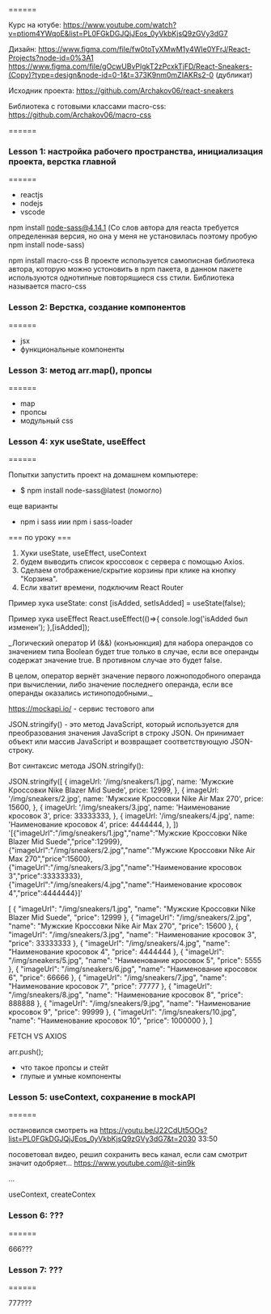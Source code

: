 ======

Курс на ютубе:
https://www.youtube.com/watch?v=ptiom4YWqoE&list=PL0FGkDGJQjJEos_0yVkbKjsQ9zGVy3dG7

Дизайн:
https://www.figma.com/file/fw0toTyXMwM1y4WIe0YFrJ/React-Projects?node-id=0%3A1
https://www.figma.com/file/gOcwUBvPlgkT2zPcxkTjFD/React-Sneakers-(Copy)?type=design&node-id=0-1&t=373K9nm0mZIAKRs2-0 (дубликат)

Исходник проекта:
https://github.com/Archakov06/react-sneakers

Библиотека с готовыми классами macro-css:
https://github.com/Archakov06/macro-css

======

### Lesson 1: настройка рабочего пространства, инициализация проекта, верстка главной
======

- reactjs
- nodejs
- vscode

npm install node-sass@4.14.1 (Со слов автора для reacta требуется определенная версия, но она у меня не установилась поэтому пробую npm install node-sass)

npm install macro-css В проекте используется самописная библиотека автора, которую можно устоновить в npm пакета, в данном пакете используются однотипные повторящиеся css стили. Библиотека называется macro-css

### Lesson 2: Верстка, создание компонентов
======

- jsx
- функциональные компоненты

### Lesson 3: метод arr.map(), пропсы
======

- map
- пропсы
- модульный css

### Lesson 4: хук useState, useEffect
======

Попытки запустить проект на домашнем компьютере:

- $ npm install node-sass@latest (помогло)

еще варианты

- npm i sass иии npm i sass-loader

=== по уроку ===

1. Хуки useState, useEffect, useContext
2. будем выводить список кроссовок с сервера с помощью Axios.
3. Сделаем отображение/скрытие корзины при клике на кнопку "Корзина".
4. Если хватит времени, подключим React Router

Пример хука useState:
const [isAdded, setIsAdded] = useState(false);

Пример хука useEffect
  React.useEffect(()=>{
    console.log('isAdded был изменен');
  },[isAdded]);

_Логический оператор И (&&) (конъюнкция) для набора операндов со значением типа Boolean будет true только в случае, если все операнды содержат значение true. В противном случае это будет false.

В целом, оператор вернёт значение первого ложноподобного операнда при вычислении, либо значение последнего операнда, если все операнды оказались истиноподобными._

https://mockapi.io/ - сервис тестового апи

JSON.stringify() - это метод JavaScript, который используется для преобразования значения JavaScript в строку JSON. Он принимает объект или массив JavaScript и возвращает соответствующую JSON-строку.

Вот синтаксис метода JSON.stringify():

JSON.stringify([
  {
    imageUrl: '/img/sneakers/1.jpg',
    name: 'Мужские Кроссовки Nike  Blazer Mid Suede',
    price: 12999,
  },
  {
    imageUrl: '/img/sneakers/2.jpg',
    name: 'Мужские Кроссовки Nike  Air Max 270',
    price: 15600,
  },
  {
    imageUrl: '/img/sneakers/3.jpg',
    name: 'Наименование кросовок 3',
    price: 33333333,
  },
  {
    imageUrl: '/img/sneakers/4.jpg',
    name: 'Наименование кросовок 4',
    price: 4444444,
  },
])
'[{"imageUrl":"/img/sneakers/1.jpg","name":"Мужские Кроссовки Nike  Blazer Mid Suede","price":12999},{"imageUrl":"/img/sneakers/2.jpg","name":"Мужские Кроссовки Nike  Air Max 270","price":15600},{"imageUrl":"/img/sneakers/3.jpg","name":"Наименование кросовок 3","price":33333333},{"imageUrl":"/img/sneakers/4.jpg","name":"Наименование кросовок 4","price":4444444}]'


[
 {
  "imageUrl": "/img/sneakers/1.jpg",
  "name": "Мужские Кроссовки Nike  Blazer Mid Suede",
  "price": 12999
 },
 {
  "imageUrl": "/img/sneakers/2.jpg",
  "name": "Мужские Кроссовки Nike  Air Max 270",
  "price": 15600
 },
 {
  "imageUrl": "/img/sneakers/3.jpg",
  "name": "Наименование кросовок 3",
  "price": 33333333
 },
 {
  "imageUrl": "/img/sneakers/4.jpg",
  "name": "Наименование кросовок 4",
  "price": 4444444
 },
{
  "imageUrl": "/img/sneakers/5.jpg",
  "name": "Наименование кросовок 5",
  "price": 5555
 },
{
  "imageUrl": "/img/sneakers/6.jpg",
  "name": "Наименование кросовок 6",
  "price": 66666
 },
{
  "imageUrl": "/img/sneakers/7.jpg",
  "name": "Наименование кросовок 7",
  "price": 77777
 },
{
  "imageUrl": "/img/sneakers/8.jpg",
  "name": "Наименование кросовок 8",
  "price": 888888
 },
{
  "imageUrl": "/img/sneakers/9.jpg",
  "name": "Наименование кросовок 9",
  "price": 99999
 },
{
  "imageUrl": "/img/sneakers/10.jpg",
  "name": "Наименование кросовок 10",
  "price": 1000000
 },
]


FETCH VS AXIOS


arr.push();

- что такое пропсы и стейт
- глупые и умные компоненты

### Lesson 5: useContext, сохранение в mockAPI
======

остановился смотреть на https://youtu.be/J22CdUt5OOs?list=PL0FGkDGJQjJEos_0yVkbKjsQ9zGVy3dG7&t=2030 33:50

посоветовал видео, решил сохранить весь канал, если сам смотрит значит одобряет... https://www.youtube.com/@it-sin9k

...

useContext, createContex




### Lesson 6: ???
======

666???


### Lesson 7: ???
======

777???
